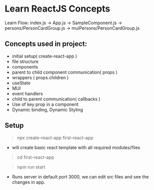# Learn ReactJS Concepts

Learn Flow: index.js -> App.js -> SampleComponent.js -> persons/PersonCardGroup.js -> muiPersons/PersonCardGroup.js

## Concepts used in project:

 - initial setup( create-react-app )
 - file structure
 - components
 - parent to child component communication( props )
 - wrappers ( props.children )
 - useState
 - MUI
 - event handlers
 - child to parent communication( callbacks )
 - Use of key prop in a component
 - Dynamic binding, Dynamic Styling
## Setup

>npx create-react-app first-react-app
 - will create basic react template with all required modules/files

>cd first-react-app

>npm run start
 - Runs server in default port 3000, we can edit src files and see the changes in app.